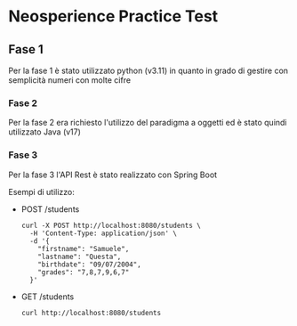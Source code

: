# Neosperience Practice Test

## Fase 1

Per la fase 1 è stato utilizzato python (v3.11) in quanto in grado di gestire con semplicità numeri con molte cifre

### Fase 2

Per la fase 2 era richiesto l'utilizzo del paradigma a oggetti ed è stato quindi utilizzato Java (v17)

### Fase 3

Per la fase 3 l'API Rest è stato realizzato con Spring Boot

Esempi di utilizzo:

- POST /students

  ```
  curl -X POST http://localhost:8080/students \
    -H 'Content-Type: application/json' \
    -d '{
      "firstname": "Samuele",
      "lastname": "Questa",
      "birthdate": "09/07/2004",
      "grades": "7,8,7,9,6,7"
    }'
  ```

- GET /students

  ```
  curl http://localhost:8080/students
  ```
